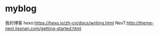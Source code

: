 # myblog
我的博客
hexo:https://hexo.io/zh-cn/docs/writing.html
NexT:http://theme-next.iissnan.com/getting-started.html
